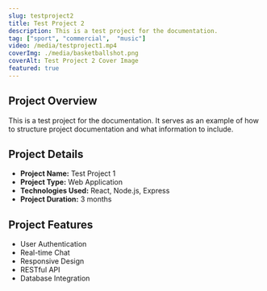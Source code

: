 ```yaml
---
slug: testproject2
title: Test Project 2
description: This is a test project for the documentation.
tag: ["sport", "commercial",  "music"]
video: /media/testproject1.mp4
coverImg: ./media/basketballshot.png
coverAlt: Test Project 2 Cover Image
featured: true
---
```

## Project Overview
This is a test project for the documentation. It serves as an example of how to structure project documentation and what information to include.

## Project Details
- **Project Name:** Test Project 1
- **Project Type:** Web Application
- **Technologies Used:** React, Node.js, Express
- **Project Duration:** 3 months

## Project Features
- User Authentication
- Real-time Chat
- Responsive Design
- RESTful API
- Database Integration
